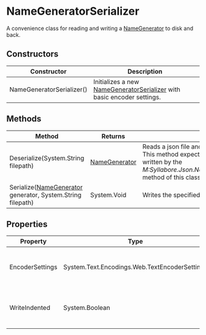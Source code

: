 # NameGeneratorSerializer

A convenience class for reading and writing a [NameGenerator](namegenerator.md) to disk and back.

## Constructors

| Constructor | Description |
|-------------|-------------|
| NameGeneratorSerializer() | Initializes a new [NameGeneratorSerializer](namegeneratorserializer.md) with basic encoder settings. |

## Methods

| Method | Returns | Description |
|--------|---------|-------------|
| Deserialize(System.String filepath)| [NameGenerator](namegenerator.md) | Reads a json file and turns it into a [NameGenerator](namegenerator.md). This method expects the json file to have been written by the *M:Syllabore.Json.NameGeneratorSerializer.Serialize* method of this class. |
| Serialize([NameGenerator](namegenerator.md) generator, System.String filepath)| System.Void | Writes the specified [NameGenerator](namegenerator.md) to a json file. |

## Properties

| Property | Type | Description |
|----------|------|-------------|
| EncoderSettings | System.Text.Encodings.Web.TextEncoderSettings | Allows characters and unicode ranges. |
| WriteIndented | System.Boolean | If true, json output will be indented and easier to read. |
